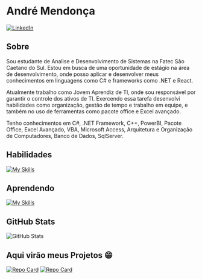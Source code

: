 # André Mendonça
[![LinkedIn](https://img.shields.io/badge/LinkedIn-000?style=for-the-badge&logo=linkedin&logoColor=0E76A8)](https://www.linkedin.com/in/andr%C3%A9-mendon%C3%A7a-4bb409238/)

## Sobre
Sou estudante de Analise e Desenvolvimento de Sistemas na Fatec São Caetano do Sul. Estou em busca de uma oportunidade de estágio na área de desenvolvimento, onde posso aplicar e desenvolver meus 
conhecimentos em linguagens como C# e frameworks como .NET e React.

Atualmente trabalho como Jovem Aprendiz de TI, onde sou responsável por garantir o controle dos ativos de TI. Exercendo essa tarefa desenvolvi habilidades como organização, gestão de tempo e trabalho em equipe, e também no uso de ferramentas como pacote office e Excel avançado.

Tenho conhecimentos em C#, .NET Framework, C++, PowerBI, Pacote Office, Excel Avançado, VBA, Microsoft Access, Arquitetura e Organização de Computadores, Banco de Dados, SqlServer.

## Habilidades
[![My Skills](https://skillicons.dev/icons?i=js,html,css,cs,py,dotnet)](https://skillicons.dev)
## Aprendendo
[![My Skills](https://skillicons.dev/icons?i=js,html,css,cs,py,react,dotnet)](https://skillicons.dev)
## GitHub Stats
![GitHub Stats](https://github-readme-stats.vercel.app/api?username=andre-mendoncaa&theme=transparent&bg_color=000&border_color=30A3DC&show_icons=true&icon_color=30A3DC&title_color=E94D5F&text_color=FFF)
## Aqui virão meus Projetos 😁
[![Repo Card](https://github-readme-stats.vercel.app/api/pin/?username=andre-mendoncaa&repo=converteai&bg_color=000&border_color=30A3DC&show_icons=true&icon_color=30A3DC&title_color=E94D5F&text_color=FFF)](https://github.com/andre-mendoncaa/ConverteAi)
[![Repo Card](https://github-readme-stats.vercel.app/api/pin/?username=andre-mendoncaa&repo=dashboardpesquisa&bg_color=000&border_color=30A3DC&show_icons=true&icon_color=30A3DC&title_color=E94D5F&text_color=FFF)](https://github.com/andre-mendoncaa/DashboardPesquisa)

